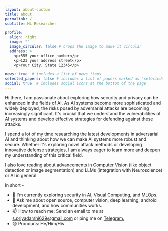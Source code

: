 ```yaml
---
layout: about-custom
title: about
permalink: /
subtitle: ML Researcher

profile:
  align: right
  image: ""
  image_circular: false # crops the image to make it circular
  address: >
    <p>555 your office number</p>
    <p>123 your address street</p>
    <p>Your City, State 12345</p>

news: true  # includes a list of news items
selected_papers: false # includes a list of papers marked as "selected={true}"
social: true  # includes social icons at the bottom of the page
---
```


Hi there, I am passionate about exploring how security and privacy can be enhanced in the fields of AI. As AI systems become more sophisticated and widely deployed, the risks posed by adversarial attacks are becoming increasingly significant. It's crucial that we understand the vulnerabilities of AI systems and develop effective strategies for defending against these attacks.

I spend a lot of my time researching the latest developments in adversarial AI and thinking about how we can make AI systems more robust and secure. Whether it's exploring novel attack methods or developing innovative defense strategies, I am always eager to learn more and deepen my understanding of this critical field.

I also love reading about advancements in Computer Vision (like object detection or image segmentation) and LLMs (integration with Neuroscience) or AI in general.

In short -

* :rocket: I'm currently exploring security in AI, Visual Computing, and MLOps.
* :speech_balloon: Ask me about open source, computer vision, deep learning, android development, and how communities works.
* 📫 How to reach me: Send an email to me at [s.priyadarshi629@gmail.com](mailto:s.priyadarshi629@gmail.com) or ping me on <a href = "https://t.me/iamsh4shank"> Telegram.</a>
* :smile: Pronouns: He/Him/His </a>
